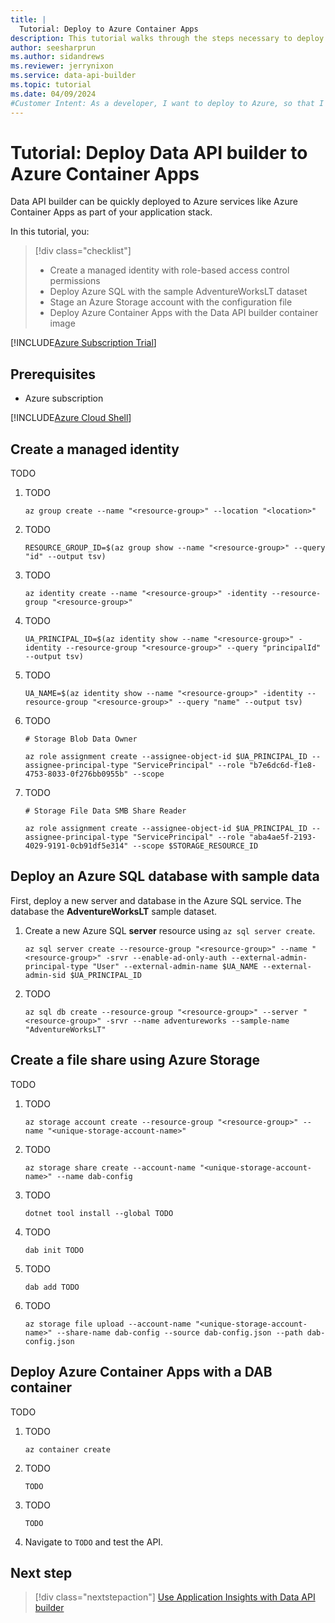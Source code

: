 ```yaml
---
title: |
  Tutorial: Deploy to Azure Container Apps
description: This tutorial walks through the steps necessary to deploy an API solution to Azure Container Apps using Azure SQL.
author: seesharprun
ms.author: sidandrews
ms.reviewer: jerrynixon
ms.service: data-api-builder
ms.topic: tutorial
ms.date: 04/09/2024
#Customer Intent: As a developer, I want to deploy to Azure, so that I can integrate Data API builder with my other cloud services.
---
```


# Tutorial: Deploy Data API builder to Azure Container Apps

Data API builder can be quickly deployed to Azure services like Azure Container Apps as part of your application stack.

In this tutorial, you:

> [!div class="checklist"]
>
> - Create a managed identity with role-based access control permissions
> - Deploy Azure SQL with the sample AdventureWorksLT dataset
> - Stage an Azure Storage account with the configuration file
> - Deploy Azure Container Apps with the Data API builder container image
>

[!INCLUDE[Azure Subscription Trial](includes/azure-subscription-trial.md)]

## Prerequisites

- Azure subscription

[!INCLUDE[Azure Cloud Shell](includes/azure-cloud-shell.md)]

## Create a managed identity

TODO

1. TODO

    ```azurecli-interactive
    az group create --name "<resource-group>" --location "<location>"
    ```

1. TODO

    ```azurecli-interactive
    RESOURCE_GROUP_ID=$(az group show --name "<resource-group>" --query "id" --output tsv)
    ```

1. TODO

    ```azurecli-interactive
    az identity create --name "<resource-group>" -identity --resource-group "<resource-group>"
    ```

1. TODO

    ```azurecli-interactive
    UA_PRINCIPAL_ID=$(az identity show --name "<resource-group>" -identity --resource-group "<resource-group>" --query "principalId" --output tsv)
    ```

1. TODO

    ```azurecli-interactive
    UA_NAME=$(az identity show --name "<resource-group>" -identity --resource-group "<resource-group>" --query "name" --output tsv)
    ```

1. TODO

    ```azurecli-interactive
    # Storage Blob Data Owner
    
    az role assignment create --assignee-object-id $UA_PRINCIPAL_ID --assignee-principal-type "ServicePrincipal" --role "b7e6dc6d-f1e8-4753-8033-0f276bb0955b" --scope
    ```

1. TODO

    ```azurecli-interactive
    # Storage File Data SMB Share Reader

    az role assignment create --assignee-object-id $UA_PRINCIPAL_ID --assignee-principal-type "ServicePrincipal" --role "aba4ae5f-2193-4029-9191-0cb91df5e314" --scope $STORAGE_RESOURCE_ID
    ```

## Deploy an Azure SQL database with sample data

First, deploy a new server and database in the Azure SQL service. The database   the **AdventureWorksLT** sample dataset.

1. Create a new Azure SQL **server** resource using `az sql server create`.

    ```azurecli-interactive
    az sql server create --resource-group "<resource-group>" --name "<resource-group>" -srvr --enable-ad-only-auth --external-admin-principal-type "User" --external-admin-name $UA_NAME --external-admin-sid $UA_PRINCIPAL_ID
    ```

1. TODO

    ```azurecli-interactive
    az sql db create --resource-group "<resource-group>" --server "<resource-group>" -srvr --name adventureworks --sample-name "AdventureWorksLT"
    ```

## Create a file share using Azure Storage

TODO

1. TODO

    ```azurecli-interactive
    az storage account create --resource-group "<resource-group>" --name "<unique-storage-account-name>"
    ```

1. TODO

    ```azurecli-interactive
    az storage share create --account-name "<unique-storage-account-name>" --name dab-config
    ```

1. TODO

    ```azurecli-interactive
    dotnet tool install --global TODO
    ```

1. TODO

    ```azurecli-interactive
    dab init TODO
    ```

1. TODO

    ```azurecli-interactive
    dab add TODO
    ```

1. TODO

    ```azurecli-interactive
    az storage file upload --account-name "<unique-storage-account-name>" --share-name dab-config --source dab-config.json --path dab-config.json
    ```

## Deploy Azure Container Apps with a DAB container

TODO

1. TODO

    ```azurecli-interactive
    az container create
    ```

1. TODO

    ```azurecli-interactive
    TODO
    ```

1. TODO

    ```azurecli-interactive
    TODO
    ```

1. Navigate to `TODO` and test the API.

## Next step

> [!div class="nextstepaction"]
> [Use Application Insights with Data API builder](how-to-use-application-insights.md)
